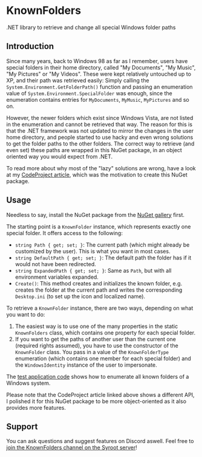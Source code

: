 # KnownFolders
.NET library to retrieve and change all special Windows folder paths

## Introduction
Since many years, back to Windows 98 as far as I remember, users have special folders in their home directory, called "My Documents", "My Music", "My Pictures" or "My Videos". These were kept relatively untouched up to XP, and their path was retrieved easily: Simply calling the `System.Environment.GetFolderPath()` function and passing an enumeration value of `System.Environment.SpecialFolder` was enough, since the enumeration contains entries for `MyDocuments`, `MyMusic`, `MyPictures` and so on.

However, the newer folders which exist since Windows Vista, are not listed in the enumeration and cannot be retrieved that way. The reason for this is that the .NET framework was not updated to mirror the changes in the user home directory, and people started to use hacky and even wrong solutions to get the folder paths to the other folders. The correct way to retrieve (and even set) these paths are wrapped in this NuGet package, in an object oriented way you would expect from .NET.

To read more about why most of the "lazy" solutions are wrong, have a look at my [CodeProject article](http://www.codeproject.com/Articles/878605/Getting-All-Special-Folders-in-NET), which was the motivation to create this NuGet package.

## Usage

Needless to say, install the NuGet package from the [NuGet gallery](https://www.nuget.org/packages/Syroot.Windows.IO.KnownFolders) first.

The starting point is a `KnownFolder` instance, which represents exactly one special folder. It offers access to the following:

  - `string Path { get; set; }`: The current path (which might already be customized by the user). This is what you want in most cases.
  - `string DefaultPath { get; set; }`: The default path the folder has if it would not have been redirected.
  - `string ExpandedPath { get; set; }`: Same as `Path`, but with all environment variables expanded.
  - `Create()`: This method creates and initializes the known folder, e.g. creates the folder at the current path and writes the corresponding `Desktop.ini` (to set up the icon and localized name).

To retrieve a `KnownFolder` instance, there are two ways, depending on what you want to do:

  1. The easiest way is to use one of the many properties in the static `KnownFolders` class, which contains one property for each special folder.
  2. If you want to get the paths of another user than the current one (required rights assumed), you have to use the constructor of the `KnownFolder` class. You pass in a value of the `KnownFolderType` enumeration (which contains one member for each special folder) and the `WindowsIdentity` instance of the user to impersonate.

The [test application code](https://github.com/Syroot/KnownFolders/blob/master/src/TestApplication/Program.cs) shows how to enumerate all known folders of a Windows system.

Please note that the CodeProject article linked above shows a different API, I polished it for this NuGet package to be more object-oriented as it also provides more features.

## Support

You can ask questions and suggest features on Discord aswell. Feel free to [join the KnownFolders channel on the Syroot server](https://discord.gg/YtfcU79)!
